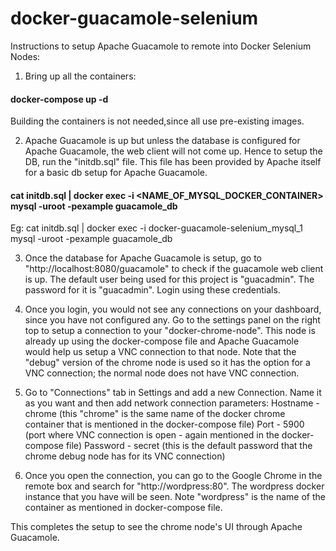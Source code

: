 # docker-guacamole-selenium
Instructions to setup Apache Guacamole to remote into Docker Selenium Nodes:

1) Bring up all the containers:
#### docker-compose up -d
Building the containers is not needed,since all use pre-existing images.

2) Apache Guacamole is up but unless the database is configured for Apache Guacamole, the web client will not come up.
Hence to setup the DB, run the "initdb.sql" file. This file has been provided by Apache itself for a basic db setup for Apache Guacamole.
#### cat initdb.sql | docker exec -i <NAME_OF_MYSQL_DOCKER_CONTAINER> mysql -uroot -pexample guacamole_db
Eg: cat initdb.sql | docker exec -i docker-guacamole-selenium_mysql_1 mysql -uroot -pexample guacamole_db

3) Once the database for Apache Guacamole is setup, go to "http://localhost:8080/guacamole" to check if the guacamole web client is up. The default user being used for this project is "guacadmin". The password for it is "guacadmin". 
Login using these credentials.

4) Once you login, you would not see any connections on your dashboard, since you have not configured any. Go to the settings panel on the right top to setup a connection to your "docker-chrome-node". This node is already up using the docker-compose file and Apache Guacamole would help us setup a VNC connection to that node. Note that the "debug" version of the chrome node is used so it has the option for a VNC connection; the normal node does not have VNC connection.

5) Go to "Connections" tab in Settings and add a new Connection. Name it as you want and then add network connection parameters:
Hostname - chrome (this "chrome" is the same name of the docker chrome container that is mentioned in the docker-compose file)
Port - 5900 (port where VNC connection is open - again mentioned in the docker-compose file)
Password - secret (this is the default password that the chrome debug node has for its VNC connection)

6) Once you open the connection, you can go to the Google Chrome in the remote box and search for "http://wordpress:80". The wordpress docker instance that you have will be seen. Note "wordpress" is the name of the container as mentioned in docker-compose file.

This completes the setup to see the chrome node's UI through Apache Guacamole.
